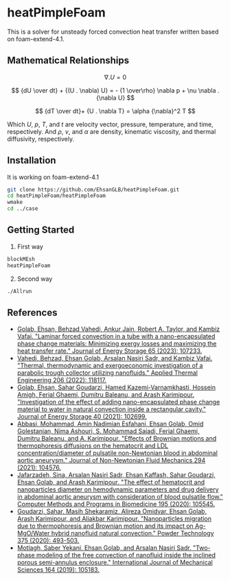 # heatPimpleFoam
This is a solver for unsteady forced convection heat transfer written based on foam-extend-4.1.


## Mathematical Relationships
 $$ \nabla . U = 0 $$

$$ {dU \over dt} + {(U . \nabla) U} = - {1 \over\rho} \nabla p + \nu \nabla . {\nabla U} $$

$$ {dT \over dt}+ {U . \nabla T} = \alpha {\nabla}^2 T $$

Which $U$, $p$, $T$, and $t$ are velocity vector, pressure, temperature, and time, respectively. And $\rho$, $\nu$, and $\alpha$ are density, kinematic viscosity, and thermal diffusivity, respectively.


## Installation
It is working on foam-extend-4.1
```bash
git clone https://github.com/EhsanGLB/heatPimpleFoam.git
cd heatPimpleFoam/heatPimpleFoam
wmake
cd ../case
```


## Getting Started
1. First way
```bash
blockMEsh
heatPimpleFoam
```

2. Second way
```bash
./Allrun
```


## References
* [Golab, Ehsan, Behzad Vahedi, Ankur Jain, Robert A. Taylor, and Kambiz Vafai. "Laminar forced convection in a tube with a nano-encapsulated phase change materials: Minimizing exergy losses and maximizing the heat transfer rate." Journal of Energy Storage 65 (2023): 107233.](https://www.sciencedirect.com/science/article/abs/pii/S2352152X23006308)
* [Vahedi, Behzad, Ehsan Golab, Arsalan Nasiri Sadr, and Kambiz Vafai. "Thermal, thermodynamic and exergoeconomic investigation of a parabolic trough collector utilizing nanofluids." Applied Thermal Engineering 206 (2022): 118117.](https://www.sciencedirect.com/science/article/abs/pii/S1359431122000813)
* [Golab, Ehsan, Sahar Goudarzi, Hamed Kazemi-Varnamkhasti, Hossein Amigh, Ferial Ghaemi, Dumitru Baleanu, and Arash Karimipour. "Investigation of the effect of adding nano-encapsulated phase change material to water in natural convection inside a rectangular cavity." Journal of Energy Storage 40 (2021): 102699.](https://www.sciencedirect.com/science/article/abs/pii/S2352152X21004357)
* [Abbasi, Mohammad, Amin Nadimian Esfahani, Ehsan Golab, Omid Golestanian, Nima Ashouri, S. Mohammad Sajadi, Ferial Ghaemi, Dumitru Baleanu, and A. Karimipour. "Effects of Brownian motions and thermophoresis diffusions on the hematocrit and LDL concentration/diameter of pulsatile non-Newtonian blood in abdominal aortic aneurysm." Journal of Non-Newtonian Fluid Mechanics 294 (2021): 104576.](https://www.sciencedirect.com/science/article/abs/pii/S0377025721000859)
* [Jafarzadeh, Sina, Arsalan Nasiri Sadr, Ehsan Kaffash, Sahar Goudarzi, Ehsan Golab, and Arash Karimipour. "The effect of hematocrit and nanoparticles diameter on hemodynamic parameters and drug delivery in abdominal aortic aneurysm with consideration of blood pulsatile flow." Computer Methods and Programs in Biomedicine 195 (2020): 105545.](https://www.sciencedirect.com/science/article/abs/pii/S0169260720307914)
* [Goudarzi, Sahar, Masih Shekaramiz, Alireza Omidvar, Ehsan Golab, Arash Karimipour, and Aliakbar Karimipour. "Nanoparticles migration due to thermophoresis and Brownian motion and its impact on Ag-MgO/Water hybrid nanofluid natural convection." Powder Technology 375 (2020): 493-503.](https://www.sciencedirect.com/science/article/abs/pii/S0032591020307397)
* [Motlagh, Saber Yekani, Ehsan Golab, and Arsalan Nasiri Sadr. "Two-phase modeling of the free convection of nanofluid inside the inclined porous semi-annulus enclosure." International Journal of Mechanical Sciences 164 (2019): 105183.](https://www.sciencedirect.com/science/article/abs/pii/S0020740319315279)




